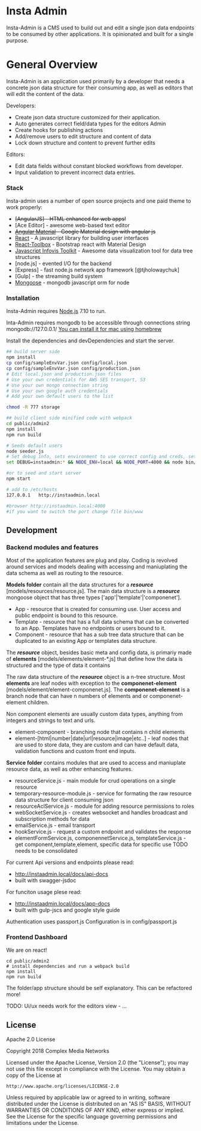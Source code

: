 # Insta Admin

Insta-Admin is a CMS used to build out and edit a single json data endpoints to be consumed by other applications. It is opinionated and built for a single purpose.


# General Overview

Insta-Admin is an application used primarily by a developer that needs a concrete json data structure for their consuming app, as well as editors that will edit the content of the data. 
  
Developers:
  - Create json data structure customized for their application.
  - Auto generates correct field/data types for the editors Admin
  - Create hooks for publishing actions
  - Add/remove users to edit structure and content of data
  - Lock down structure and content to prevent further edits

Editors:
  - Edit data fields without constant blocked workflows from developer.
  - Input validation to prevent incorrect data entries.

### Stack

Insta-admin uses a number of open source projects and one paid theme to work properly:

* ~~[AngularJS] - HTML enhanced for web apps!~~
* [Ace Editor] - awesome web-based text editor
* ~~[Angular Material](https://material.angularjs.org/latest/) - Google Material design with angular js~~
* [React](https://reactjs.org/) - A javascript library for building user interfaces
* [React-Toolbox](http://react-toolbox.io/) - Bootstrap react with Material Design
* [Javascript Infovis Toolkit](https://philogb.github.io/jit/) - Awesome data visualization tool for data tree structures
* [node.js] - evented I/O for the backend
* [Express] - fast node.js network app framework [@tjholowaychuk]
* [Gulp] - the streaming build system
* [Mongoose](http://mongoosejs.com/) - mongodb javascript orm for node

### Installation

Insta-Admin requires [Node.js](https://nodejs.org/) 7.10 to run.

Inta-Admin requires mongodb to be accessible through connections string
mongodb://127.0.0.1/<dbname>
[You can install it for mac using homebrew](https://docs.mongodb.com/manual/tutorial/install-mongodb-on-os-x/)

Install the dependencies and devDependencies and start the server.

```sh
## build server side 
npm install 
cp config/sampleEnvVar.json config/local.json
cp config/sampleEnvVar.json config/production.json
# Edit local.json and production.json files
# Use your own credentials for AWS SES transport, S3
# Use your own mongo connection string
# Use your own google auth credentials
# Add your own default users to the list

chmod -R 777 storage

## build client side minified code with webpack
cd public/admin2
npm install
npm run build

# Seeds default users
node seeder.js
# Set debug info, sets environment to use correct config and creds, set application port, starts app
set DEBUG=instaadmin:* && NODE_ENV=local && NODE_PORT=4000 && node bin/www

#or to seed and start server 
npm start 

# add to /etc/hosts
127.0.0.1   http://instaadmin.local

#browser http://instaadmin.local:4000
#if you want to switch the port change file bin/www
```

## Development

### Backend modules and features
Most of the application features are plug and play. Coding is revolved around services and models dealing with accessing and maniuplating the data schema as well as routing to the resource. 

**Models folder** contain all the data structures for a ***resource*** [models/resources/resource.js]. 
The main data structure is a ***resource*** mongoose object that has three types ['app'|'template'|'componenet'].
* App - resource that is created for consuming use. User access and public endpoint is bound to this resource.
* Template - resource that has a full data schema that can be converted to an App. Templates have no endpoints or users bound to it.
* Component - resource that has a sub tree data structure that can be duplicated to an existing App or templates data structure.

The ***resource*** object, besides basic meta and config data, is primariy made of **elements** [models/elements/element-*.js] that define how the data is structured and the type of data it contains

The raw data structure of the ***resource*** object is a n-tree structure. Most **elements** are leaf nodes with exception to the **componenet-element** [models/element/element-componenet.js]. The **componenet-element** is a branch node that can have n numbers of elements and or componenet-element children. 

Non component elements are usually custom data types, anything from integers and strings to text and urls.

* element-component - branching node that contains n child elements
* element-[html|number|date|url|resource|image|etc..] - leaf nodes that are used to store data, they are custom and can have default data, validation functions and custom front end inputs.

**Service folder** contains modules that are used to access and maniuplate resource data, as well as other enhancing features.
* resourceService.js - main module for crud operations on a single resource
* temporary-resource-module.js - service for formating the raw resource data structure for client consuming json
* resourceAclService.js - module for adding resource permissions to roles
* webSocketService.js - creates websocket and handles broadcast and subscription methods for data
* emailService.js - email transport
* hookService.js - request a custom endpoint and validates the response
* elementFormService.js, componennetService.js, templateService.js - get component,template,element, specific data for specific use TODO needs to be consolidated

For current Api versions and endpoints please read:
* http://instaadmin.local/docs/api-docs
* built with swagger-jsdoc

For funciton usage plese read:
* http://instaadmin.local/docs/app-docs
* built with gulp-jscs and google style guide

Authentication uses passport.js Configuration is in config/passport.js

### Frontend Dashboard 
We are on react!
```
cd public/admin2
# install dependencies and run a webpack build
npm install
npm run build
```
The folder/app structure should be self explanatory. This can be refactored more!

TODO:
Ui/ux needs work for the editors view - ...

## License

Apache 2.0 License

Copyright 2018 Complex Media Networks

Licensed under the Apache License, Version 2.0 (the "License");
you may not use this file except in compliance with the License.
You may obtain a copy of the License at

    http://www.apache.org/licenses/LICENSE-2.0

Unless required by applicable law or agreed to in writing, software
distributed under the License is distributed on an "AS IS" BASIS,
WITHOUT WARRANTIES OR CONDITIONS OF ANY KIND, either express or implied.
See the License for the specific language governing permissions and
limitations under the License.
